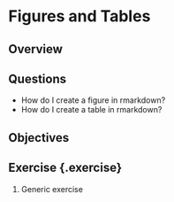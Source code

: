 # Figures and Tables

## Overview

## Questions

* How do I create a figure in rmarkdown?
* How do I create a table in rmarkdown?

## Objectives

## Exercise {.exercise}

1. Generic exercise
